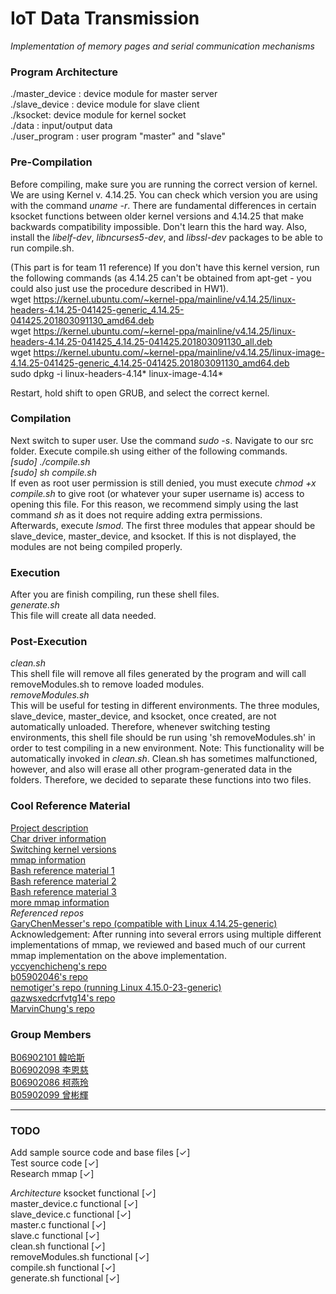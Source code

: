 # IoT Data Transmission
*Implementation of memory pages and serial communication mechanisms*<br>

### Program Architecture
./master_device : device module for master server<br>
./slave_device  : device module for slave client<br>
./ksocket: device module for kernel socket<br>
./data   : input/output data<br>
./user_program : user program "master" and "slave"

### Pre-Compilation
Before compiling, make sure you are running the correct version of kernel. We are using Kernel v. 4.14.25. You can check which version you are using with the command <em>uname -r</em>. There are fundamental differences in certain ksocket functions between older kernel versions and 4.14.25 that make backwards compatibility impossible. Don't learn this the hard way. Also, install the *libelf-dev*, *libncurses5-dev*, and *libssl-dev* packages to be able to run compile.sh.

(This part is for team 11 reference)
If you don't have this kernel version, run the following commands (as 4.14.25 can't be obtained from apt-get - you could also just use the procedure described in HW1).<br>
wget https://kernel.ubuntu.com/~kernel-ppa/mainline/v4.14.25/linux-headers-4.14.25-041425-generic_4.14.25-041425.201803091130_amd64.deb<br>
wget https://kernel.ubuntu.com/~kernel-ppa/mainline/v4.14.25/linux-headers-4.14.25-041425_4.14.25-041425.201803091130_all.deb<br>
wget https://kernel.ubuntu.com/~kernel-ppa/mainline/v4.14.25/linux-image-4.14.25-041425-generic_4.14.25-041425.201803091130_amd64.deb<br>
sudo dpkg -i linux-headers-4.14* linux-image-4.14* <br>

Restart, hold shift to open GRUB, and select the correct kernel.<br>

### Compilation
Next switch to super user. Use the command <em>sudo -s</em>.
Navigate to our src folder. Execute compile.sh using either of the following commands.<br>
<em>[sudo] ./compile.sh<br>
[sudo] sh compile.sh</em><br>
If even as root user permission is still denied, you must execute <em>chmod +x compile.sh</em> to give root (or whatever your super username is) access to opening this file. For this reason, we recommend simply using the last command <em>sh</em> as it does not require adding extra permissions.<br>
Afterwards, execute <em>lsmod</em>. The first three modules that appear should be slave_device, master_device, and ksocket. If this is not displayed, the modules are not being compiled properly.<br>

### Execution
After you are finish compiling, run these shell files.<br>
<em>generate.sh</em><br>
This file will create all data needed.

### Post-Execution
<em>clean.sh</em><br>
This shell file will remove all files generated by the program and will call <en>removeModules.sh</en> to remove loaded modules.<br>
<em>removeModules.sh</em><br>
This will be useful for testing in different environments. The three modules, slave_device, master_device, and ksocket, once created, are not automatically unloaded. Therefore, whenever switching testing environments, this shell file should be run using 'sh removeModules.sh' in order to test compiling in a new environment. Note: This functionality will be automatically invoked in <em>clean.sh</em>. Clean.sh has sometimes malfunctioned, however, and also will erase all other program-generated data in the folders. Therefore, we decided to separate these functions into two files.<br>

### Cool Reference Material
[Project description](http://rswiki.csie.org/dokuwiki/courses:107_2:project_2)<br>
[Char driver information](https://static.lwn.net/images/pdf/LDD3/ch03.pdf)<br>
[Switching kernel versions](https://askubuntu.com/questions/700214/how-do-i-install-an-old-kernel)<br>
[mmap information](http://man7.org/linux/man-pages/man2/mmap.2.html)<br>
[Bash reference material 1](https://stackoverflow.com/questions/9612090/how-to-loop-through-file-names-returned-by-find/9612232)<br>
[Bash reference material 2](https://www.cyberciti.biz/faq/bash-for-loop/)<br>
[Bash reference material 3](https://unix.stackexchange.com/questions/346388/can-i-find-all-files-with-the-log-extension-and-order-by-file-size)<br>
[more mmap information](https://www.poftut.com/mmap-tutorial-with-examples-in-c-and-cpp-programming-languages/)<br>
*Referenced repos*<br>
[GaryChenMesser's repo (compatible with Linux 4.14.25-generic)](https://github.com/GaryChenMesser/os_project2_2018)<br>
Acknowledgement: After running into several errors using multiple different implementations of mmap, we reviewed and based much of our current mmap implementation on the above implementation.<br>
[yccyenchicheng's repo](https://github.com/yccyenchicheng/os_project2_sp18)<br>
[b05902046's repo](https://github.com/b05902046/OS-Project-2)<br>
[nemotiger's repo (running Linux 4.15.0-23-generic)](https://github.com/nemotiger/OS-Project2)<br>
[qazwsxedcrfvtg14's repo](https://github.com/qazwsxedcrfvtg14/OS-Proj2)<br>
[MarvinChung's repo](https://github.com/MarvinChung/os_project1/tree/master/os_project2)<br>

### Group Members
[B06902101 韓哈斯](https://github.com/Gearlad) <br>
[B06902098 李恩慈](https://github.com/B06902098) <br>
[B06902086 柯燕玲](https://github.com/swallow26) <br>
[B05902099 曾彬輝](https://github.com/navenoc13)

-----------
### TODO
<p>
Add sample source code and base files [✓]<br>
Test source code [✓]<br>
Research mmap [✓]<br>
  
*Architecture*
ksocket functional [✓]<br>
master_device.c functional [✓]<br>
slave_device.c functional [✓]<br>
master.c functional [✓]<br>
slave.c functional [✓]<br>
clean.sh functional [✓]<br>
removeModules.sh functional [✓]<br>
compile.sh functional [✓]<br>
generate.sh functional [✓]
</p>
